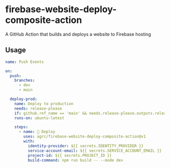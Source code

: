 # firebase-website-deploy-composite-action

A GitHub Action that builds and deploys a website to Firebase hosting

## Usage

```yml
name: Push Events

on:
  push:
    branches:
      - dev
      - main

  deploy-prod:
    name: Deploy to production
    needs: release-please
    if: github.ref_name == 'main' && needs.release-please.outputs.release_created
    runs-on: ubuntu-latest

    steps:
      - name: 🚀 Deploy
        uses: agrc/firebase-website-deploy-composite-action@v1
        with:
          identity-provider: ${{ secrets.IDENTITY_PROVIDER }}
          service-account-email: ${{ secrets.SERVICE_ACCOUNT_EMAIL }}
          project-id: ${{ secrets.PROJECT_ID }}
          build-command: npm run build -- --mode dev
```
